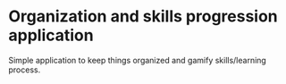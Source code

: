 # Organization and skills progression application

Simple application to keep things organized and gamify skills/learning process.
